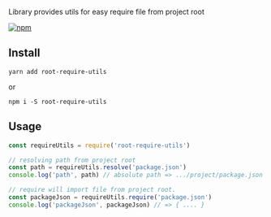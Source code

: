 
Library provides utils for easy require file from project root

[![npm](https://img.shields.io/npm/v/root-require-utils)](https://www.npmjs.com/package/root-require-utils)

## Install

``yarn add root-require-utils``

or 

```npm i -S root-require-utils```


## Usage

```js
const requireUtils = require('root-require-utils')

// resolving path from project root
const path = requireUtils.resolve('package.json')
console.log('path', path) // absolute path => .../project/package.json

// require will import file from project root.
const packageJson = requireUtils.require('package.json')
console.log('packageJson', packageJson) // => { .... }

```
